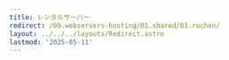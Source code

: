 ```yaml
---
title: レンタルサーバー
redirect: /09.webservers-hosting/01.shared/01.rochen/
layout: ../../../layouts/Redirect.astro
lastmod: '2025-05-11'
---
```

